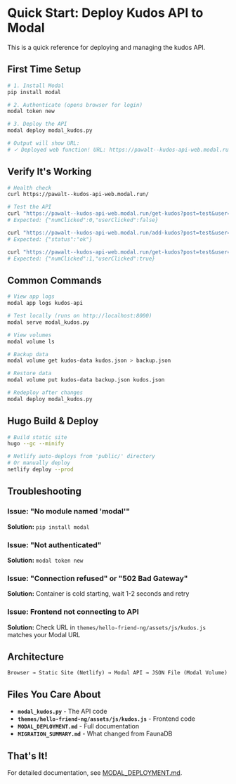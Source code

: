 # Quick Start: Deploy Kudos API to Modal

This is a quick reference for deploying and managing the kudos API.

## First Time Setup

```bash
# 1. Install Modal
pip install modal

# 2. Authenticate (opens browser for login)
modal token new

# 3. Deploy the API
modal deploy modal_kudos.py

# Output will show URL:
# ✓ Deployed web function! URL: https://pawalt--kudos-api-web.modal.run
```

## Verify It's Working

```bash
# Health check
curl https://pawalt--kudos-api-web.modal.run/

# Test the API
curl "https://pawalt--kudos-api-web.modal.run/get-kudos?post=test&user=abc123"
# Expected: {"numClicked":0,"userClicked":false}

curl "https://pawalt--kudos-api-web.modal.run/add-kudos?post=test&user=abc123"
# Expected: {"status":"ok"}

curl "https://pawalt--kudos-api-web.modal.run/get-kudos?post=test&user=abc123"
# Expected: {"numClicked":1,"userClicked":true}
```

## Common Commands

```bash
# View app logs
modal app logs kudos-api

# Test locally (runs on http://localhost:8000)
modal serve modal_kudos.py

# View volumes
modal volume ls

# Backup data
modal volume get kudos-data kudos.json > backup.json

# Restore data
modal volume put kudos-data backup.json kudos.json

# Redeploy after changes
modal deploy modal_kudos.py
```

## Hugo Build & Deploy

```bash
# Build static site
hugo --gc --minify

# Netlify auto-deploys from 'public/' directory
# Or manually deploy
netlify deploy --prod
```

## Troubleshooting

### Issue: "No module named 'modal'"
**Solution:** `pip install modal`

### Issue: "Not authenticated"
**Solution:** `modal token new`

### Issue: "Connection refused" or "502 Bad Gateway"
**Solution:** Container is cold starting, wait 1-2 seconds and retry

### Issue: Frontend not connecting to API
**Solution:** Check URL in `themes/hello-friend-ng/assets/js/kudos.js` matches your Modal URL

## Architecture

```
Browser → Static Site (Netlify) → Modal API → JSON File (Modal Volume)
```

## Files You Care About

- **`modal_kudos.py`** - The API code
- **`themes/hello-friend-ng/assets/js/kudos.js`** - Frontend code
- **`MODAL_DEPLOYMENT.md`** - Full documentation
- **`MIGRATION_SUMMARY.md`** - What changed from FaunaDB

## That's It!

For detailed documentation, see [MODAL_DEPLOYMENT.md](MODAL_DEPLOYMENT.md).
